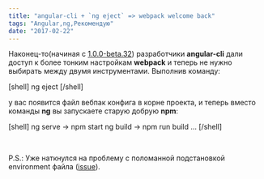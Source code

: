 ```yaml
---
title: "angular-cli + `ng eject` => webpack welcome back"
tags: "Angular,ng,Рекомендую"
date: "2017-02-22"
---
```


Наконец-то(начиная с [1.0.0-beta.32](https://github.com/angular/angular-cli/blob/master/CHANGELOG.md#100-beta32-2017-02-17)) разработчики **angular-cli** дали доступ к более тонким настройкам **webpack** и теперь не нужно выбирать между двумя инструментами. Выполнив команду:

[shell] ng eject [/shell]

у вас появится файл вебпак конфига в корне проекта, и теперь вместо команды **ng** вы запускаете старую добрую **npm**:

[shell] ng serve -> npm start ng build -> npm run build ... [/shell]

 

P.S.: Уже наткнулся на проблему с поломанной подстановкой environment файла ([issue](https://github.com/angular/angular-cli/issues/4907)).

